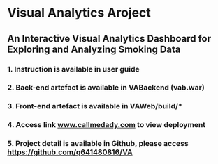 # Visual Analytics Aroject
## An Interactive Visual Analytics Dashboard for Exploring and Analyzing Smoking Data

### 1. Instruction is available in user guide
### 2. Back-end artefact is available in VABackend (vab.war)
### 3. Front-end artefact is available in VAWeb/build/*
### 4. Access link www.callmedady.com to view deployment
### 5. Project detail is available in Github, please access https://github.com/q641480816/VA
